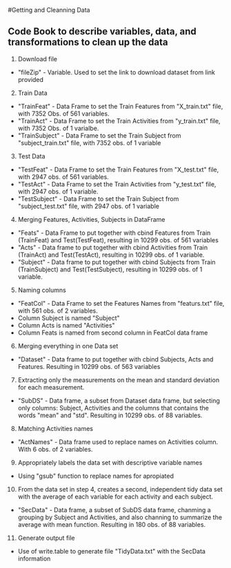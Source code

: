 #Getting and Cleanning Data

## Code Book to describe variables, data, and  transformations to clean up the data 

1. Download file
- "fileZip" - Variable. Used to set the link to download dataset from link provided

2. Train Data
- "TrainFeat" - Data Frame to set the Train Features from "X_train.txt" file, with 7352 Obs. of 561 variables.
- "TrainAct" - Data Frame to set the Train Activities from "y_train.txt" file, with 7352 Obs. of 1 varialbe.
- "TrainSubject" - Data Frame to set the Train Subject from "subject_train.txt" file, with 7352 obs. of 1 variable
 
3. Test Data
- "TestFeat" - Data Frame to set the Train Features from "X_test.txt" file, with 2947 obs. of 561 variables.
- "TestAct" - Data Frame to set the Train Activities from "y_test.txt" file, with 2947 obs. of 1 variable.
- "TestSubject" - Data Frame to set the Train Subject from "subject_test.txt" file, with 2947 obs. of 1 variable

4. Merging Features, Activities, Subjects in DataFrame
- "Feats"  - Data Frame to put together with cbind Features from Train (TrainFeat) and  Test(TestFeat), resulting in 10299 obs. of 561 variables
- "Acts" - Data frame to put together with cbind Activities from Train (TrainAct) and Test(TestAct), resulting in 10299 obs. of 1 variable.
- "Subject" - Data frame to put together with cbind Subjects from Train (TrainSubject) and Test(TestSubject), resulting in 10299 obs. of 1 variable.

5. Naming columns
- "FeatCol" - Data Frame to set the Features Names from "featurs.txt" file, with 561 obs. of 2 variables.
- Column Subject is named "Subject"
- Column Acts is named "Activities"
- Column Feats is named from second column in FeatCol data frame

6. Merging everything in one Data set
- "Dataset" - Data frame to put together with cbind Subjects, Acts and Features. Resulting in 10299 obs. of 563 variables

7. Extracting only the measurements on the mean and standard deviation for each measurement.
- "SubDS" - Data frame, a subset from Dataset data frame, but selecting only columns: Subject, Activities and the columns that contains the words "mean" and "std". Resulting in 10299 obs. of 88 variables. 

8. Matching Activities names
- "ActNames" - Data frame used to replace names on Activities column. With 6 obs. of 2 variables.

9. Appropriately labels the data set with descriptive variable names
- Using "gsub" function to replace names for apropiated

10. From the data set in step 4, creates a second, independent tidy data set with the average of each variable for each activity and each subject.
- "SecData" - Data frame, a subset of SubDS data frame, chanming a grouping by Subject and Activities, and also channing to summarize the average with mean function. Resulting in 180 obs. of 88 variables. 

11. Generate output file
- Use of write.table to generate file "TidyData.txt" with the SecData information 
